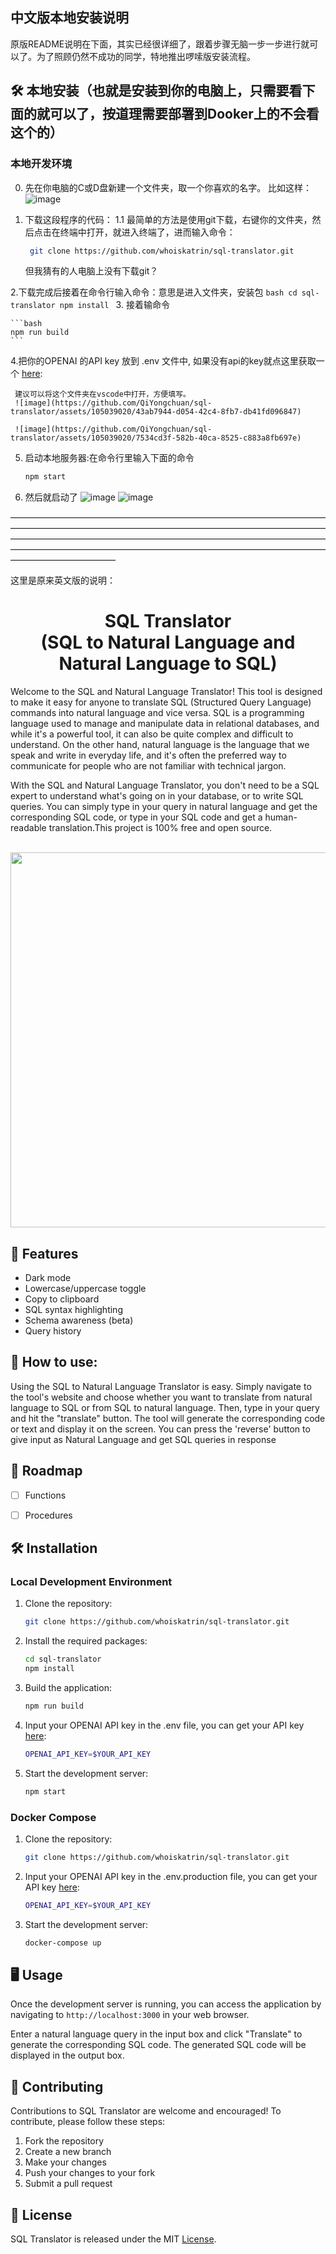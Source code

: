 ## 中文版本地安装说明

原版README说明在下面，其实已经很详细了，跟着步骤无脑一步一步进行就可以了。为了照顾仍然不成功的同学，特地推出啰嗦版安装流程。

## 🛠️ 本地安装（也就是安装到你的电脑上，只需要看下面的就可以了，按道理需要部署到Dooker上的不会看这个的）

### 本地开发环境

0. 先在你电脑的C或D盘新建一个文件夹，取一个你喜欢的名字。
比如这样：
 ![image](https://github.com/QiYongchuan/sql-translator/assets/105039020/ba97f969-340c-42db-be0a-7c8225cc4831)
 
1. 下载这段程序的代码：
   1.1 最简单的方法是使用git下载，右键你的文件夹，然后点击在终端中打开，就进入终端了，进而输入命令：
   ```bash
    git clone https://github.com/whoiskatrin/sql-translator.git
    ```
    但我猜有的人电脑上没有下载git？
    
 2.下载完成后接着在命令行输入命令：意思是进入文件夹，安装包
    ```bash
    cd sql-translator
    npm install
    ```
3.  接着输命令

    ```bash
    npm run build
    ```

4.把你的OPENAI 的API key 放到 .env 文件中, 如果没有api的key就点这里获取一个 [here](https://beta.openai.com/account/api-keys):
     
     建议可以将这个文件夹在vscode中打开，方便填写。
     ![image](https://github.com/QiYongchuan/sql-translator/assets/105039020/43ab7944-d054-42c4-8fb7-db41fd096847)

     ![image](https://github.com/QiYongchuan/sql-translator/assets/105039020/7534cd3f-582b-40ca-8525-c883a8fb697e)
     
5. 启动本地服务器:在命令行里输入下面的命令
    ```bash
    npm start
    ```
    
6. 然后就启动了
![image](https://github.com/QiYongchuan/sql-translator/assets/105039020/33ceb18e-e127-4cf7-978a-03b4e76f3bae)
![image](https://github.com/QiYongchuan/sql-translator/assets/105039020/9e0ba046-8690-41bb-9388-0d04ff69a09c)

————————————————————————————————————————————————————————————————————————————————————————————————————————————————————————————————————————————————————————————

这里是原来英文版的说明：

<h1 align="center">SQL Translator<br>(SQL to Natural Language and Natural Language to SQL)</h1>

Welcome to the SQL and Natural Language Translator! This tool is designed to make it easy for anyone to translate SQL (Structured Query Language) commands into natural language and vice versa. SQL is a programming language used to manage and manipulate data in relational databases, and while it's a powerful tool, it can also be quite complex and difficult to understand. On the other hand, natural language is the language that we speak and write in everyday life, and it's often the preferred way to communicate for people who are not familiar with technical jargon.

With the SQL and Natural Language Translator, you don't need to be a SQL expert to understand what's going on in your database, or to write SQL queries. You can simply type in your query in natural language and get the corresponding SQL code, or type in your SQL code and get a human-readable translation.This project is 100% free and open source.

<br>
<div align="center">
    <img src="https://github.com/whoiskatrin/sql-translator/blob/main/UI.png" width="600" />
</div>

## 🌟 Features

- Dark mode
- Lowercase/uppercase toggle
- Copy to clipboard
- SQL syntax highlighting
- Schema awareness (beta)
- Query history


## 📖 How to use:

Using the SQL to Natural Language Translator is easy. Simply navigate to the tool's website and choose whether you want to translate from natural language to SQL or from SQL to natural language. Then, type in your query and hit the "translate" button. The tool will generate the corresponding code or text and display it on the screen. 
You can press the 'reverse' button to give input as Natural Language and get SQL queries in response


## 🎯 Roadmap

- [ ] Functions
- [ ] Procedures


## 🛠️ Installation

### Local Development Environment

1. Clone the repository:

    ```bash
    git clone https://github.com/whoiskatrin/sql-translator.git
    ```

2. Install the required packages:

    ```bash
    cd sql-translator
    npm install
    ```

3. Build the application:

    ```bash
    npm run build
    ```

4. Input your OPENAI API key in the .env file, you can get your API key [here](https://beta.openai.com/account/api-keys):

    ```bash
    OPENAI_API_KEY=$YOUR_API_KEY
    ```

5. Start the development server:

    ```bash
    npm start
    ```

### Docker Compose

1. Clone the repository:

    ```bash
    git clone https://github.com/whoiskatrin/sql-translator.git
    ```

2. Input your OPENAI API key in the .env.production file, you can get your API key [here](https://beta.openai.com/account/api-keys):

    ```bash
    OPENAI_API_KEY=$YOUR_API_KEY
    ```

3. Start the development server:

    ```bash
    docker-compose up
    ```

## 🖥️ Usage

Once the development server is running, you can access the application by navigating to `http://localhost:3000` in your web browser.

Enter a natural language query in the input box and click "Translate" to generate the corresponding SQL code. The generated SQL code will be displayed in the output box.

## 👥 Contributing

Contributions to SQL Translator are welcome and encouraged! To contribute, please follow these steps:

1. Fork the repository
2. Create a new branch
3. Make your changes
4. Push your changes to your fork
5. Submit a pull request

## 📜 License

SQL Translator is released under the MIT [License](LICENSE).
